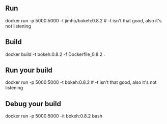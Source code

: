Run
----
docker run -p 5000:5000 -t jimho/bokeh:0.8.2  # -t isn't  that good, also it's not listening

Build
-----
docker build -t bokeh:0.8.2 -f Dockerfile_0.8.2 .

Run your build
--------------
docker run -p 5000:5000 -t bokeh:0.8.2  # -t isn't that good, also it's not listening

Debug your build
----------------
docker run -p 5000:5000 -it bokeh:0.8.2 bash
